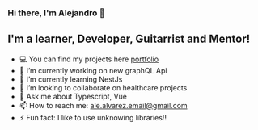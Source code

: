 ### Hi there, I'm Alejandro 👋

## I'm a learner, Developer, Guitarrist and Mentor!

- 💻 You can find my projects here [portfolio]
- 🔭 I’m currently working on new graphQL Api
- 🌱 I’m currently learning NestJs
- 👯 I’m looking to collaborate on healthcare projects
- 💬 Ask me about Typescript, Vue
- 📫 How to reach me: ale.alvarez.email@gmail.com
- ⚡ Fun fact: I like to use unknowing libraries!!

[portfolio]: https://alejandroalverez.us
